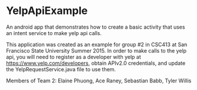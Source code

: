 # YelpApiExample
An android app that demonstrates how to create a basic activity that uses an intent service to make yelp api calls.

This application was created as an example for group #2 in CSC413 at San Francisco
State University Summer 2015.  In order to make calls to the yelp api, you will
need to register as a developer with yelp at https://www.yelp.com/developers,
obtain APIv2.0 credentials, and update the YelpRequestService.java file to use
them.

Members of Team 2: Elaine Phuong, Ace Raney, Sebastian Babb, Tyler Willis
